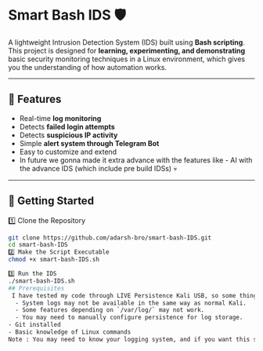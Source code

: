# Smart Bash IDS 🛡️

A lightweight Intrusion Detection System (IDS) built using **Bash scripting**.  
This project is designed for **learning, experimenting, and demonstrating** basic security monitoring techniques in a Linux environment, which gives you the understanding of how automation works.

---

## 📌 Features
- Real-time **log monitoring**
- Detects **failed login attempts**
- Detects **suspicious IP activity**
- Simple **alert system through Telegram Bot**
- Easy to customize and extend
- In future we gonna made it extra advance with the features like - AI with the advance IDS (which include pre build IDSs) 💀
---

## 🚀 Getting Started

1️⃣ Clone the Repository
```bash
git clone https://github.com/adarsh-bro/smart-bash-IDS.git
cd smart-bash-IDS
2️⃣ Make the Script Executable
chmod +x smart-bash-IDS.sh

3️⃣ Run the IDS
./smart-bash-IDS.sh
## Prerequisites
 I have tested my code through LIVE Persistence Kali USB, so some thing may be change like:  
  - System logs may not be available in the same way as normal Kali.  
  - Some features depending on `/var/log/` may not work.  
  - You may need to manually configure persistence for log storage.  
- Git installed  
- Basic knowledge of Linux commands
Note : You may need to know your logging system, and if you want this script run after start up and every ten minutes like mine then you need to edit your startup with specific command.
